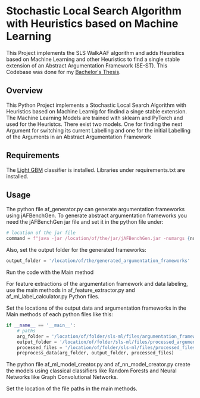 # Stochastic Local Search Algorithm with Heuristics based on Machine Learning


This Project implements the SLS WalkAAF algorithm and adds Heuristics based on Machine Learning and other Heuristics to find a single stable extension of an Abstract Argumentation Framework (SE-ST).
This Codebase was done for my [Bachelor's Thesis](https://github.com/kon-drees/sls-ml-thesis).



## Overview

This Python Project implements a Stochastic Local Search Algorithm with Heuristics based on Machine Learnig for findind a singe stable extension. 
The Machine Learning Models are trained with sklearn and PyTorch and used for the Heuristcs. There exist two models. One for finding the next Argument for switching its current Labelling and one for the initial Labelling of the Arguments in an Abstract Argumentation Framework





## Requirements

The [Light GBM](https://lightgbm.readthedocs.io/en/latest/Installation-Guide.html) classifier is installed.
Libraries under requirements.txt are installed.




## Usage 


The python file af_generator.py can generate argumentation frameworks using jAFBenchGen. To generate abstract argumentation frameworks you need the jAFBenchGen jar file and set it in the python file under:

```python
# location of the jar file
command = f"java -jar /location/of/the/jar/jAFBenchGen.jar -numargs {num_args} -type {af_type} {additional_parameters}"
```

Also, set the output folder for the generated frameworks:

```python
output_folder = '/location/of/the/generated_argumentation_frameworks'
```
Run the code with the Main method

For feature extractions of the argumentation framework and data labeling, use the main methods in af_feature_extractor.py and af_ml_label_calculator.py Python files.

Set the locations of the output data and argumentation frameworks in the Main methods of each python files like this:

```python
if __name__ == '__main__':
    # paths
    arg_folder = '/location/of/folder/sls-ml/files/argumentation_frameworks'
    output_folder = '/location/of/folder/sls-ml/files/processed_argumentation_frameworks'
    processed_files = '/location/of/folder/sls-ml/files/processed_files.txt'
    preprocess_data(arg_folder, output_folder, processed_files)

```

The python file af_ml_model_creator.py and af_nn_model_creator.py create the models using classical classifiers like Random Forests and Neural Networks like Graph Convolutional Networks.

Set the location of the file paths in the main methods.















